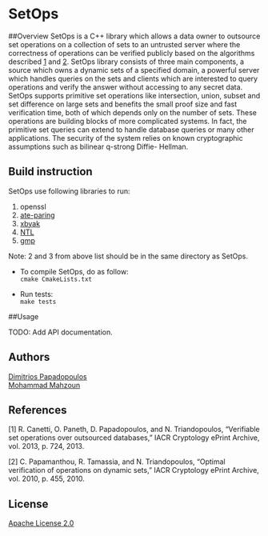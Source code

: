 # SetOps
##Overview
SetOps is a C++ library which allows a data owner to outsource set operations on a collection of sets to an untrusted server where the correctness of operations can be verified publicly based on the algorithms described [1](https://eprint.iacr.org/2013/724.pdf) and [2](https://eprint.iacr.org/2010/455.pdf).
SetOps library consists of three main components, a
source which owns a dynamic sets of a specified domain, a powerful server which handles
queries on the sets and clients which are interested to query operations and verify the
answer without accessing to any secret data. SetOps supports primitive set operations
like intersection, union, subset and set difference on large sets and benefits the small proof
size and fast verification time, both of which depends only on the number of sets. These
operations are building blocks of more complicated systems. In fact, the primitive set
queries can extend to handle database queries or many other applications. The security
of the system relies on known cryptographic assumptions such as bilinear q-strong Diffie-
Hellman.

## Build instruction
SetOps use following libraries to run:
1. openssl
2. [ate-paring](https://github.com/herumi/ate-pairing)
3. [xbyak](https://github.com/herumi/xbyak)
4. [NTL](http://www.shoup.net/ntl/doc/tour.html)
5. [gmp](https://gmplib.org/manual/C_002b_002b-Interface-General.html)


Note: 2 and 3 from above list should be in the same directory as SetOps.
<br>
* To compile SetOps, do as follow:<br>
```cmake CmakeLists.txt```

* Run tests: <br>
```make tests```

##Usage

TODO: Add API documentation.

## Authors

[Dimitrios Papadopoulos](https://www.cse.ust.hk/~dipapado/) <br>
[Mohammad Mahzoun](http://mahzoun.me/)

## References
[1] R. Canetti, O. Paneth, D. Papadopoulos, and N. Triandopoulos, “Verifiable set operations over
outsourced databases,” IACR Cryptology ePrint Archive, vol. 2013, p. 724, 2013.

[2] C. Papamanthou, R. Tamassia, and N. Triandopoulos, “Optimal verification of operations on
    dynamic sets,” IACR Cryptology ePrint Archive, vol. 2010, p. 455, 2010.
   

## License
[Apache License 2.0](https://github.com/mahzoun/setops/blob/master/LICENSE)